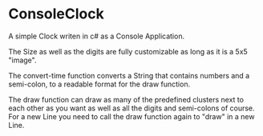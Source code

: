 # ConsoleClock
A simple Clock writen in c# as a Console Application.

The Size as well as the digits are fully customizable as long as it is a 5x5 "image".

The convert-time function converts a String that contains numbers and a semi-colon, to a readable format for the draw function.

The draw function can draw as many of the predefined clusters next to each other as you want as well as all the digits and semi-colons of course.
For a new Line you need to call the draw function again to "draw" in a new Line.
